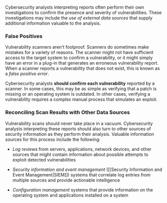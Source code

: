 Cybersecurity analysts interpreting reports often perform their own investigations to confirm the presence and severity of vulnerabilities. These investigations may include the *use of external data sources* that supply additional information valuable to the analysis.

### False Positives

Vulnerability scanners aren't foolproof. Scanners do sometimes make mistakes for a variety of reasons. The scanner might not have sufficient access to the target system to confirm a vulnerability, or it might simply have an error in a plug-in that generates an erroneous vulnerability report. When a scanner reports a vulnerability that does not exist, this is known as a *false positive error*.

Cybersecurity analysts **should confirm each vulnerability** reported by a scanner. In some cases, this may be as simple as verifying that a patch is missing or an operating system is outdated. In other cases, verifying a vulnerability requires a complex manual process that simulates an exploit.

### Reconciling Scan Results with Other Data Sources

Vulnerability scans should never take place in a vacuum. Cybersecurity analysts interpreting these reports should also turn to other sources of security information as they perform their analysis. Valuable information sources for this process include the following:

- *Log reviews* from servers, applications, network devices, and other sources that might contain information about possible attempts to exploit detected vulnerabilities

- *Security information and event management* ([[Security Information and Event Management|SIEM]]) systems that correlate log entries from multiple sources and provide actionable intelligence

- *Configuration management* systems that provide information on the operating system and applications installed on a system
